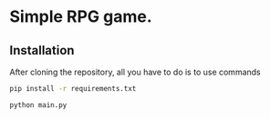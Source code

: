 # Simple RPG game.

## Installation

After cloning the repository, all you have to do is to use commands

```bash
pip install -r requirements.txt

python main.py
```
